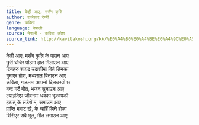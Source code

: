 ```yaml
---
title: केही आए, मसँग कुन्नि
author: राजेश्वर रेग्मी
genre: कविता
language: नेपाली
source: नेपाली - कविता कोश
source_link: http://kavitakosh.org/kk/%E0%A4%B0%E0%A4%BE%E0%A4%9C%E0%A5%87%E0%A4%B6%E0%A5%8D%E0%A4%B5%E0%A4%B0_%E0%A4%B0%E0%A5%87%E0%A4%97%E0%A5%8D%E0%A4%AE%E0%A5%80
---
```


केही आए, मसँग कुन्नि के पाउन आए  
छुरी घोचेर पीठमा हात मिलाउन आए  
दिनहरु शायद उदाशीमा बिते तिनका  
गुमाएर होश, मध्यरात बिताउन आए  
कविता, गजलमा आफ्नो दिलचस्पी छ  
बन्द गर्दै गीत, भजन सुनाउन आए  
ल्याइदिएर जीवनमा धक्का भूकम्पको  
हठात् के लडेथें म, समाउन आए  
प्राप्ति मबाट खै, के चाहिँ लिने होला  
बिर्सिएर सबै भूल, मीत लगाउन आए
